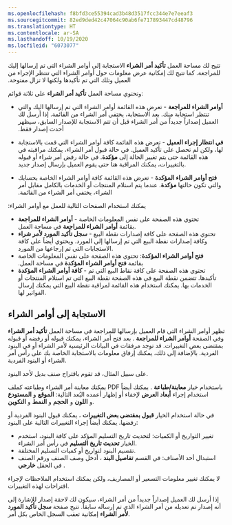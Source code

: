 ```yaml
---
ms.openlocfilehash: f8bfd3ce55394cad3b48d3517fcc344e7e7eeaf3
ms.sourcegitcommit: 82ed9ded42c47064c90ab6fe717893447cd48796
ms.translationtype: HT
ms.contentlocale: ar-SA
ms.lasthandoff: 10/19/2020
ms.locfileid: "6073077"
---
```

تتيح لك مساحة العمل **تأكيد أمر الشراء** الاستجابة إلى أوامر الشراء التي تم إرسالها إليك للمراجعة. ‏‫كما تتيح لك إمكانية عرض معلومات حول أوامر الشراء التي تنتظر الإجراء من العميل وتلك التي تم تأكيدها ولكنها لا تزال مفتوحة.


وتحتوي مساحة العمل **تأكيد أمر الشراء** على ثلاثة قوائم:

-   **أوامر الشراء للمراجعة** - تعرض هذه القائمة أوامر الشراء التي تم إرسالها اليك والتي تنتظر استجابة منك.‬
    بعد الاستجابة، يختفي أمر الشراء من القائمة. ‏‫إذا أرسل لك العميل إصداراً جديداً من أمر الشراء قبل أن تتم الاستجابة للإصدار السابق، سيظهر أحدث إصدار فقط.‬

-   **في انتظار إجراء العميل** - تعرض هذه القائمة كافة أوامر الشراء التي قمت بالاستجابة لها، ولكن لم تحصل على تأكيد العميل.‬ في حالة قبول أمر الشراء، يمكنك مراقبته في هذه القائمة حتى يتم تغيير الحالة إلى **مؤكدة**. في حالة رفض أمر شراء أو قبوله بالتغييرات، يمكنك المراقبة هنا حتى يقوم العميل بإرسال إصدار جديد.

-   **فتح أوامر الشراء المؤكدة** - تعرض هذه القائمة كافة أوامر الشراء الخاصة بحسابك والتي تكون حالتها **مؤكدة**. ‏‫عندما يتم استلام المنتجات أو الخدمات بالكامل مقابل أمر الشراء، يختفي أمر الشراء من القائمة.‬

‏‫يمكنك استخدام الصفحات التالية للعمل مع أوامر الشراء:‬

-   **أوامر الشراء للمراجعة** ‎- تحتوي هذه الصفحة على نفس المعلومات الخاصة بقائمة‬ **أوامر الشراء للمراجعة** في مساحة العمل. 
-   **سجل تأكيد المورد لأمر شراء** ‎- تحتوي هذه الصفحة على كافة إصدارات نقطة البيع وكافة إصدارات نقطة البيع التي تم إرسالها إلى المورد.
    ويحتوي أيضاً على كافة الاستجابات التي تم إرجاعها من المورد.
-   **فتح ‏‫أوامر الشراء المؤكدة**: تحتوي هذه الصفحة على نفس المعلومات الخاصة بقائمة **فتح ‏‫أوامر الشراء المؤكدة** في مساحة العمل. 
-   **كافة أوامر الشراء المؤكدة** ‎- تحتوي هذه الصفحة على كافة نقاط البيع التي تم تأكيدها. تتضمن نقطة البيع في هذه الصفحة نقطة البيع التي تم استلام المنتجات أو الخدمات بها. يمكنك استخدام هذه القائمة لمراقبة نقطة البيع التي يمكنك إرسال الفواتير لها.

## <a name="responding-to-purchase-orders"></a>الاستجابة إلى أوامر الشراء

تظهر أوامر الشراء التي قام العميل بإرسالها للمراجعة في مساحة العمل **تأكيد أمر الشراء** وفي الصفحة **أوامر الشراء للمراجعة** . بعد فتح أمر الشراء، يمكنك قبوله أو رفضه أو قبوله بمقتضى بعض التغييرات. قد توجد مرفقات في البيانات الرئيسية لأمر الشراء أو في البنود الفردية.
بالإضافة إلى ذلك، يمكنك إرفاق معلومات بالاستجابة الخاصة بك على رأس أمر الشراء أو البنود الفردية.

على سبيل المثال، قد تقوم باقتراح صنف بديل لأحد البنود.

يمكنك معاينة أمر الشراء وطباعته كملف PDF باستخدام خيار **معاينة/طباعة** . ‏يمكنك أيضاً استخدام إجراء **أبعاد العرض** لإخفاء أو إظهار أعمده البُعد التالية: **الموقع** و **المستودع** و **اللون** و **الحجم** و **النمط** و **التكوين**.

في حالة استخدام الخيار **قبول بمقتضى بعض التغييرات** ، يمكنك قبول البنود الفردية أو رفضها. يمكنك أيضاً إجراء التغييرات التالية على البنود:

-   تغيير التواريخ أو الكميات: لتحديث تاريخ التسليم المؤكد على كافة البنود، استخدم الخيار **تحديث تاريخ التسليم** في رأس أمر الشراء.
-   تقسيم البنود لتواريخ أو كميات التسليم المختلفة.
-   استبدال أحد الأصناف: في القسم **تفاصيل البند** ، أدخل وصف الصنف ورقم الصنف في الحقل **خارجي** .

لا يمكنك تغيير معلومات التسعير أو المصاريف، ولكن يمكنك استخدام الملاحظات لإجراء اقتراحات لهذه التغييرات.

إذا أرسل لك العميل إصداراً جديداً من أمر الشراء، سيكون لك لاحقة إصدار للإشارة إلى أنه إصدار تم تعديله من أمر الشراء الذي تم إرساله سابقاً. تتيح صفحة **سجل تأكيد المورد لأمر الشراء** إمكانية تعقب السجل الخاص بكل أمر.
